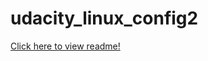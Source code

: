 # udacity_linux_config2
<a href="https://s3.amazonaws.com/linuxconfig1/readme.html">Click here to view readme!</a>
